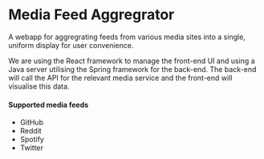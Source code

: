 # Media Feed Aggregrator
A webapp for aggregrating feeds from various media sites into a single, uniform display for user convenience.<br>

We are using the React framework to manage the front-end UI and using a Java server utilising the Spring framework for the back-end. The back-end will call the API for the relevant media service and the front-end will visualise this data.

#### Supported media feeds
* GitHub
* Reddit
* Spotify
* Twitter
